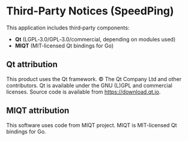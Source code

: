 # Third-Party Notices (SpeedPing)

This application includes third‑party components:

- **Qt** (LGPL‑3.0/GPL‑3.0/commercial, depending on modules used)
- **MIQT** (MIT-licensed Qt bindings for Go)

## Qt attribution

This product uses the Qt framework. © The Qt Company Ltd and other contributors.
Qt is available under the GNU (L)GPL and commercial licenses. Source code is
available from <https://download.qt.io>.

## MIQT attribution

This software uses code from MIQT project. MIQT is MIT-licensed Qt bindings for Go.

